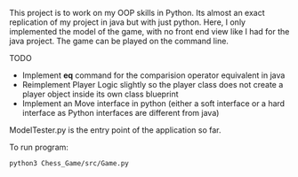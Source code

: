 

This project is to work on my OOP skills in Python. Its almost an exact replication of my project in java but with just python. Here, I only implemented the model of the game, with no front end view like I had for the java project. The game can be played on the command line.


TODO

- Implement __eq__ command for the comparision operator equivalent in java
- Reimplement Player Logic slightly so the player class does not create a player object inside its own class blueprint
- Implement an Move interface in python (either a soft interface or a hard interface as Python interfaces are different from java)

ModelTester.py is the entry point of the application so far.

To run program: 

```
python3 Chess_Game/src/Game.py
```

